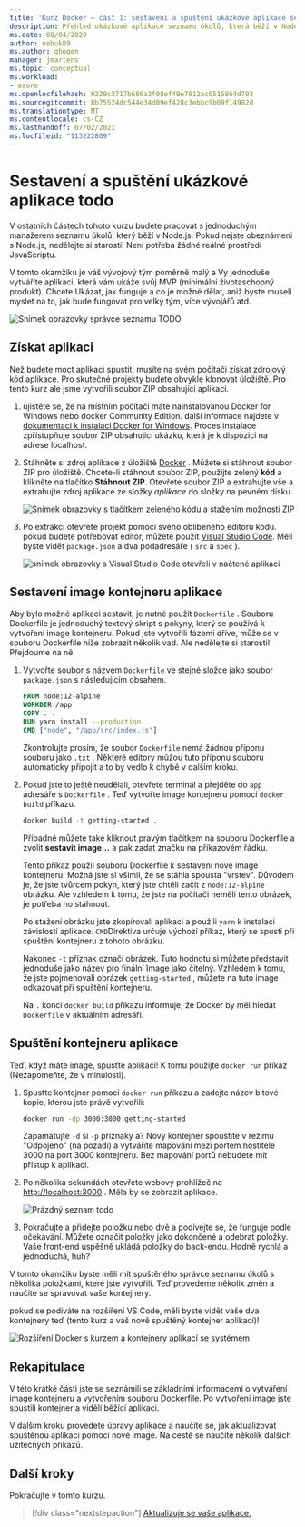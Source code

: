 ```yaml
---
title: 'Kurz Docker – část 1: sestavení a spuštění ukázkové aplikace seznamu úkolů'
description: Přehled ukázkové aplikace seznamu úkolů, která běží v Node.js.
ms.date: 08/04/2020
author: nebuk89
ms.author: ghogen
manager: jmartens
ms.topic: conceptual
ms.workload:
- azure
ms.openlocfilehash: 9229c3717b686a3f08ef49e7912ac0515864d793
ms.sourcegitcommit: 8b75524dc544e34d09ef428c3ebbc9b09f14982d
ms.translationtype: MT
ms.contentlocale: cs-CZ
ms.lasthandoff: 07/02/2021
ms.locfileid: "113222809"
---
```

# <a name="build-and-run-the-todo-sample-app"></a>Sestavení a spuštění ukázkové aplikace todo

V ostatních částech tohoto kurzu budete pracovat s jednoduchým manažerem seznamu úkolů, který běží v Node.js. Pokud nejste obeznámeni s Node.js, nedělejte si starosti! Není potřeba žádné reálné prostředí JavaScriptu.

V tomto okamžiku je váš vývojový tým poměrně malý a Vy jednoduše vytváříte aplikaci, která vám ukáže svůj MVP (minimální životaschopný produkt). Chcete Ukázat, jak funguje a co je možné dělat, aniž byste museli myslet na to, jak bude fungovat pro velký tým, více vývojářů atd.

![Snímek obrazovky správce seznamu TODO](media/todo-list-sample.png)

## <a name="get-the-app"></a>Získat aplikaci

Než budete moct aplikaci spustit, musíte na svém počítači získat zdrojový kód aplikace. Pro skutečné projekty budete obvykle klonovat úložiště. Pro tento kurz ale jsme vytvořili soubor ZIP obsahující aplikaci.

1. ujistěte se, že na místním počítači máte nainstalovanou Docker for Windows nebo docker Community Edition. další informace najdete v [dokumentaci k instalaci Docker for Windows](https://docs.docker.com/docker-for-windows/install/). Proces instalace zpřístupňuje soubor ZIP obsahující ukázku, která je k dispozici na adrese localhost.

1. Stáhněte si zdroj aplikace z úložiště [Docker](https://github.com/docker/getting-started) . Můžete si stáhnout soubor ZIP pro úložiště. Chcete-li stáhnout soubor ZIP, použijte zelený **kód** a klikněte na tlačítko **Stáhnout ZIP**. Otevřete soubor ZIP a extrahujte vše a extrahujte zdroj aplikace ze složky *aplikace* do složky na pevném disku.

   ![Snímek obrazovky s tlačítkem zeleného kódu a stažením možnosti ZIP](media/download-zip.png)

1. Po extrakci otevřete projekt pomocí svého oblíbeného editoru kódu. pokud budete potřebovat editor, můžete použít [Visual Studio Code](https://code.visualstudio.com/). Měli byste vidět `package.json` a dva podadresáře ( `src` a `spec` ).

    ![snímek obrazovky s Visual Studio Code otevřeli v načtené aplikaci](media/ide-screenshot.png)

## <a name="building-the-apps-container-image"></a>Sestavení image kontejneru aplikace

Aby bylo možné aplikaci sestavit, je nutné použít `Dockerfile` . Souboru Dockerfile je jednoduchý textový skript s pokyny, který se používá k vytvoření image kontejneru. Pokud jste vytvořili fázemi dříve, může se v souboru Dockerfile níže zobrazit několik vad. Ale nedělejte si starosti! Přejdoume na ně.

1. Vytvořte soubor s názvem `Dockerfile` ve stejné složce jako soubor `package.json` s následujícím obsahem.

    ```dockerfile
    FROM node:12-alpine
    WORKDIR /app
    COPY . .
    RUN yarn install --production
    CMD ["node", "/app/src/index.js"]
    ```

    Zkontrolujte prosím, že soubor `Dockerfile` nemá žádnou příponu souboru jako `.txt` . Některé editory můžou tuto příponu souboru automaticky připojit a to by vedlo k chybě v dalším kroku.

1. Pokud jste to ještě neudělali, otevřete terminál a přejděte do `app` adresáře s `Dockerfile` . Teď vytvořte image kontejneru pomocí `docker build` příkazu.

    ```bash
    docker build -t getting-started .
    ```

    Případně můžete také kliknout pravým tlačítkem na souboru Dockerfile a zvolit **sestavit image...** a pak zadat značku na příkazovém řádku.

    Tento příkaz použil souboru Dockerfile k sestavení nové image kontejneru. Možná jste si všimli, že se stáhla spousta "vrstev". Důvodem je, že jste tvůrcem pokyn, který jste chtěli začít z `node:12-alpine` obrázku. Ale vzhledem k tomu, že jste na počítači neměli tento obrázek, je potřeba ho stáhnout.

    Po stažení obrázku jste zkopírovali aplikaci a použili `yarn` k instalaci závislostí aplikace. `CMD`Direktiva určuje výchozí příkaz, který se spustí při spuštění kontejneru z tohoto obrázku.

    Nakonec `-t` příznak označí obrázek. Tuto hodnotu si můžete představit jednoduše jako název pro finální Image jako čitelný. Vzhledem k tomu, že jste pojmenovali obrázek `getting-started` , můžete na tuto image odkazovat při spuštění kontejneru.

    Na `.` konci `docker build` příkazu informuje, že Docker by měl hledat `Dockerfile` v aktuálním adresáři.

## <a name="starting-an-app-container"></a>Spuštění kontejneru aplikace

Teď, když máte image, spusťte aplikaci! K tomu použijte `docker run` příkaz (Nezapomeňte, že v minulosti).

1. Spusťte kontejner pomocí `docker run` příkazu a zadejte název bitové kopie, kterou jste právě vytvořili:

    ```bash
    docker run -dp 3000:3000 getting-started
    ```

    Zapamatujte `-d` si `-p` příznaky a? Nový kontejner spouštíte v režimu "Odpojeno" (na pozadí) a vytváříte mapování mezi portem hostitele 3000 na port 3000 kontejneru. Bez mapování portů nebudete mít přístup k aplikaci.

1. Po několika sekundách otevřete webový prohlížeč na [http://localhost:3000](http://localhost:3000) .
    Měla by se zobrazit aplikace.

    ![Prázdný seznam todo](media/todo-list-empty.png)

1. Pokračujte a přidejte položku nebo dvě a podívejte se, že funguje podle očekávání. Můžete označit položky jako dokončené a odebrat položky. Vaše front-end úspěšně ukládá položky do back-endu. Hodně rychlá a jednoduchá, huh?

V tomto okamžiku byste měli mít spuštěného správce seznamu úkolů s několika položkami, které jste vytvořili. Teď provedeme několik změn a naučíte se spravovat vaše kontejnery.

pokud se podíváte na rozšíření VS Code, měli byste vidět vaše dva kontejnery teď (tento kurz a váš nově spuštěný kontejner aplikací)!

![Rozšíření Docker s kurzem a kontejnery aplikací se systémem](media/vs-two-containers.png)

## <a name="recap"></a>Rekapitulace

V této krátké části jste se seznámili se základními informacemi o vytváření image kontejneru a vytvořením souboru Dockerfile. Po vytvoření image jste spustili kontejner a viděli běžící aplikaci.

V dalším kroku provedete úpravy aplikace a naučíte se, jak aktualizovat spuštěnou aplikaci pomocí nové image. Na cestě se naučíte několik dalších užitečných příkazů.

## <a name="next-steps"></a>Další kroky

Pokračujte v tomto kurzu.

> [!div class="nextstepaction"]
> [Aktualizuje se vaše aplikace.](update-your-app.md)
